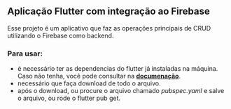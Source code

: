 ## Aplicação Flutter com integração ao Firebase

Esse projeto é um aplicativo que faz as operações principais de CRUD utilizando o Firebase como backend.

### Para usar:

- é necessário ter as dependencias do flutter já instaladas na máquina. Caso não tenha, você pode consultar na **[documenação](https://docs.flutter.dev/get-started/install)**.
- necessário que faça download de todo o arquivo.
- após o download, ou procure o arquivo chamado *pubspec.yaml* e salve o arquivo, ou rode o flutter pub get.